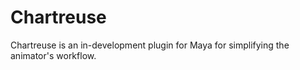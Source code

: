 Chartreuse
==========
Chartreuse is an in-development plugin for Maya for simplifying the animator's
workflow.
